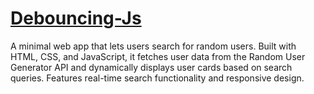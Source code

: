 # [Debouncing-Js]("https://amanvermaofficial.github.io/Debouncing-Js/")
A minimal web app that lets users search for random users. Built with HTML, CSS, and JavaScript, it fetches user data from the Random User Generator API and dynamically displays user cards based on search queries. Features real-time search functionality and responsive design.
